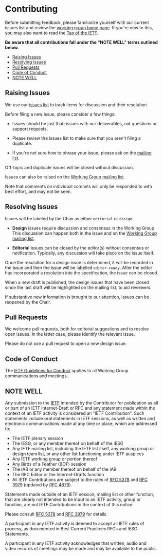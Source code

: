 # Contributing

Before submitting feedback, please familiarize yourself with our current issues
list and review the [working group home page](https://httpwg.github.io/). If
you're new to this, you may also want to read the [Tao of the
IETF](http://www.ietf.org/tao.html).

**Be aware that all contributions fall under the "NOTE WELL" terms outlined below.**


<!-- START doctoc generated TOC please keep comment here to allow auto update -->
<!-- DON'T EDIT THIS SECTION, INSTEAD RE-RUN doctoc TO UPDATE -->

- [Raising Issues](#raising-issues)
- [Resolving Issues](#resolving-issues)
- [Pull Requests](#pull-requests)
- [Code of Conduct](#code-of-conduct)
- [NOTE WELL](#note-well)

<!-- END doctoc generated TOC please keep comment here to allow auto update -->


## Raising Issues

We use our [issues list](https://github.com/httpwg/http-extensions/issues) to track items for discussion and their resolution.

Before filing a new issue, please consider a few things:

* Issues should be just that; issues with our deliverables, not questions or
  support requests.

* Please review the issues list to make sure that you aren't filing a
  duplicate.

* If you're not sure how to phrase your issue, please ask on the [mailing list]((http://lists.w3.org/Archives/Public/ietf-http-wg/)).

Off-topic and duplicate issues will be closed without discussion.

Issues can also be raised on the [Working Group mailing
list](http://lists.w3.org/Archives/Public/ietf-http-wg/).

Note that comments on individual commits will only be responded to with best
effort, and may not be seen.


## Resolving Issues

Issues will be labeled by the Chair as either `editorial` or `design`.

* **Design** issues require discussion and consensus in the Working Group. This discussion can happen both in the issue and on the [Working Group mailing list]((http://lists.w3.org/Archives/Public/ietf-http-wg/)). 

* **Editorial** issues can be closed by the editor(s) without consensus or notification. Typically, any discussion will take place on the issue itself.

Once the resolution for a design issue is determined, it will be recorded in the
issue and then the issue will be labelled `editor-ready`. After the editor has
incorporated a resolution into the specification, the issue can be closed.

When a new draft is published, the design issues that have been closed since
the last draft will be highlighted on the mailing list, to aid reviewers.

If substantive new information is brought to our attention, issues can be
reopened by the Chair.


## Pull Requests

We welcome pull requests, both for editorial suggestions and to resolve open
issues. In the latter case, please identify the relevant issue.

Please do not use a pull request to open a new design issue.


## Code of Conduct

The [IETF Guidelines for Conduct](http://tools.ietf.org/html/rfc7154) applies to all Working Group communications and meetings.


## NOTE WELL

Any submission to the [IETF](http://www.ietf.org/) intended by the Contributor
for publication as all or part of an IETF Internet-Draft or RFC and any
statement made within the context of an IETF activity is considered an "IETF
Contribution". Such statements include oral statements in IETF sessions, as
well as written and electronic communications made at any time or place, which
are addressed to:

 * The IETF plenary session
 * The IESG, or any member thereof on behalf of the IESG
 * Any IETF mailing list, including the IETF list itself, any working group 
   or design team list, or any other list functioning under IETF auspices
 * Any IETF working group or portion thereof
 * Any Birds of a Feather (BOF) session
 * The IAB or any member thereof on behalf of the IAB
 * The RFC Editor or the Internet-Drafts function
 * All IETF Contributions are subject to the rules of 
   [RFC 5378](http://tools.ietf.org/html/rfc5378) and 
   [RFC 3979](http://tools.ietf.org/html/rfc3979) 
   (updated by [RFC 4879](http://tools.ietf.org/html/rfc4879)).

Statements made outside of an IETF session, mailing list or other function,
that are clearly not intended to be input to an IETF activity, group or
function, are not IETF Contributions in the context of this notice.

Please consult [RFC 5378](http://tools.ietf.org/html/rfc5378) and [RFC 
3979](http://tools.ietf.org/html/rfc3979) for details.

A participant in any IETF activity is deemed to accept all IETF rules of
process, as documented in Best Current Practices RFCs and IESG Statements.

A participant in any IETF activity acknowledges that written, audio and video
records of meetings may be made and may be available to the public.
